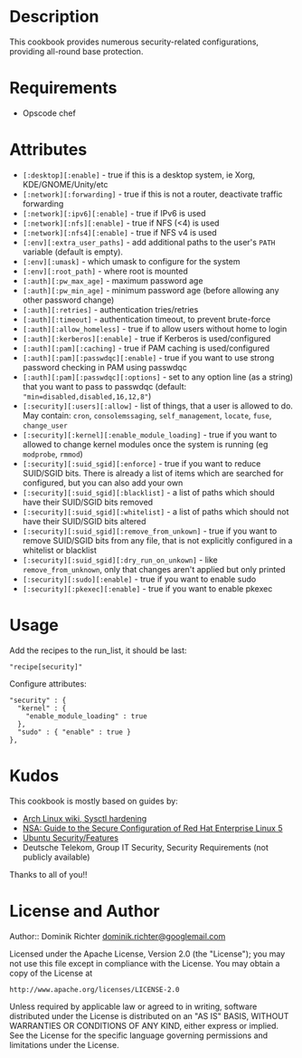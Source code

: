 Description
===========

This cookbook provides numerous security-related configurations, providing all-round base protection.

Requirements
============

* Opscode chef

Attributes
==========

* `[:desktop][:enable]` - true if this is a desktop system, ie Xorg, KDE/GNOME/Unity/etc
* `[:network][:forwarding]` - true if this is not a router, deactivate traffic forwarding
* `[:network][:ipv6][:enable]` - true if IPv6 is used
* `[:network][:nfs][:enable]` - true if NFS (<4) is used
* `[:network][:nfs4][:enable]` - true if NFS v4 is used
* `[:env][:extra_user_paths]` - add additional paths to the user's `PATH` variable (default is empty). 
* `[:env][:umask]` - which umask to configure for the system
* `[:env][:root_path]` - where root is mounted
* `[:auth][:pw_max_age]` - maximum password age
* `[:auth][:pw_min_age]` - minimum password age (before allowing any other password change)
* `[:auth][:retries]` - authentication tries/retries
* `[:auth][:timeout]` - authentication timeout, to prevent brute-force
* `[:auth][:allow_homeless]` - true if to allow users without home to login
* `[:auth][:kerberos][:enable]` - true if Kerberos is used/configured
* `[:auth][:pam][:caching]` - true if PAM caching is used/configured
* `[:auth][:pam][:passwdqc][:enable]` - true if you want to use strong password checking in PAM using passwdqc
* `[:auth][:pam][:passwdqc][:options]` - set to any option line (as a string) that you want to pass to passwdqc (default: `"min=disabled,disabled,16,12,8"`)
* `[:security][:users][:allow]` - list of things, that a user is allowed to do. May contain: `cron`, `consolemssaging`, `self_management`, `locate`, `fuse`, `change_user`
* `[:security][:kernel][:enable_module_loading]` - true if you want to allowed to change kernel modules once the system is running (eg `modprobe`, `rmmod`)
* `[:security][:suid_sgid][:enforce]` - true if you want to reduce SUID/SGID bits. There is already a list of items which are searched for configured, but you can also add your own
* `[:security][:suid_sgid][:blacklist]` - a list of paths which should have their SUID/SGID bits removed 
* `[:security][:suid_sgid][:whitelist]` - a list of paths which should not have their SUID/SGID bits altered
* `[:security][:suid_sgid][:remove_from_unkown]` - true if you want to remove SUID/SGID bits from any file, that is not explicitly configured in a whitelist or blacklist
* `[:security][:suid_sgid][:dry_run_on_unkown]` - like `remove_from_unknown`, only that changes aren't applied but only printed
* `[:security][:sudo][:enable]` - true if you want to enable sudo
* `[:security][:pkexec][:enable]` - true if you want to enable pkexec

Usage
=====

Add the recipes to the run_list, it should be last:
    
    "recipe[security]"

Configure attributes:

    "security" : {
      "kernel" : {
        "enable_module_loading" : true
      },
      "sudo" : { "enable" : true }
    },


Kudos
=====

This cookbook is mostly based on guides by:

* [Arch Linux wiki, Sysctl hardening](https://wiki.archlinux.org/index.php/Sysctl)
* [NSA: Guide to the Secure Configuration of Red Hat Enterprise Linux 5](http://www.nsa.gov/ia/_files/os/redhat/rhel5-pamphlet-i731.pdf)
* [Ubuntu Security/Features](https://wiki.ubuntu.com/Security/Features)
* Deutsche Telekom, Group IT Security, Security Requirements (not publicly available)

Thanks to all of you!!



License and Author
==================
Author:: Dominik Richter <dominik.richter@googlemail.com>

Licensed under the Apache License, Version 2.0 (the "License");
you may not use this file except in compliance with the License.
You may obtain a copy of the License at

    http://www.apache.org/licenses/LICENSE-2.0

Unless required by applicable law or agreed to in writing, software
distributed under the License is distributed on an "AS IS" BASIS,
WITHOUT WARRANTIES OR CONDITIONS OF ANY KIND, either express or implied.
See the License for the specific language governing permissions and
limitations under the License.
